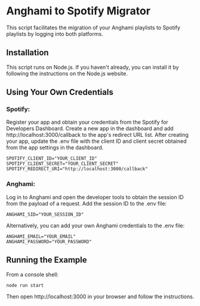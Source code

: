 # Anghami to Spotify Migrator

This script facilitates the migration of your Anghami playlists to Spotify playlists by logging into both platforms.

## Installation
This script runs on Node.js. If you haven't already, you can install it by following the instructions on the Node.js website.

## Using Your Own Credentials
### Spotify:
Register your app and obtain your credentials from the Spotify for Developers Dashboard.
Create a new app in the dashboard and add http://localhost:3000/callback to the app's redirect URL list.
After creating your app, update the .env file with the client ID and client secret obtained from the app settings in the dashboard.
```env
SPOTIFY_CLIENT_ID="YOUR_CLIENT_ID"
SPOTIFY_CLIENT_SECRET="YOUR_CLIENT_SECRET"
SPOTIFY_REDIRECT_URI="http://localhost:3000/callback"
```

### Anghami:
Log in to Anghami and open the developer tools to obtain the session ID from the payload of a request.
Add the session ID to the .env file:
```env
ANGHAMI_SID="YOUR_SESSION_ID"
```
Alternatively, you can add your own Anghami credentials to the .env file:

```env
ANGHAMI_EMAIL="YOUR_EMAIL"
ANGHAMI_PASSWORD="YOUR_PASSWORD"
```

## Running the Example
From a console shell:

```bash
node run start
```
Then open http://localhost:3000 in your browser and follow the instructions.